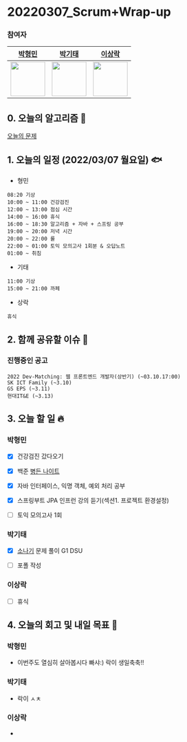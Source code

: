 # 20220307_Scrum+Wrap-up

### 참여자

| [박형민](https://github.com/npnppn)  | [박기태](https://github.com/idiot-kitto)   | [이상락](https://github.com/SangRakee)  |
| :------: | :------: | :------:
|<img src="https://github.com/npnppn.png" width="80"> | <img src="https://github.com/idiot-kitto.png" width="80">|<img src="https://github.com/SangRakee.png" width="80">

## 0. 오늘의 알고리즘 🎈
[오늘의 문제](
https://github.com/tony9402/baekjoon/blob/main/picked.md) 


## 1. 오늘의 일정 (2022/03/07 월요일) 🐟

- 형민
```
08:20 기상
10:00 ~ 11:00 건강검진
12:00 ~ 13:00 점심 시간
14:00 ~ 16:00 휴식
16:00 ~ 18:30 알고리즘 + 자바 + 스프링 공부
19:00 ~ 20:00 저녁 시간
20:00 ~ 22:00 롤
22:00 ~ 01:00 토익 모의고사 1회분 & 오답노트
01:00 ~ 취침
```

- 기태
```
11:00 기상
15:00 ~ 21:00 까페
```

- 상락
```
휴식
```

## 2. 함께 공유할 이슈 💌



### 진행중인 공고
```
2022 Dev-Matching: 웹 프론트엔드 개발자(상반기) (~03.10.17:00)
SK ICT Family (~3.10)
GS EPS (~3.11)
현대IT&E (~3.13)
```



## 3. 오늘 할 일 🔥



### 박형민
- [x] 건강검진 갔다오기
- [x] 백준 [병든 나이트](https://www.acmicpc.net/problem/1783)
- [x] 자바 인터페이스, 익명 객체, 예외 처리 공부
- [x] 스프링부트 JPA 인프런 강의 듣기(섹션1. 프로젝트 환경설정)
- [ ] 토익 모의고사 1회




### 박기태
- [x] [소나기](https://www.acmicpc.net/problem/22956) 문제 풀이 G1 DSU
- [ ] 포폴 작성


### 이상락
- [ ] 휴식




## 4. 오늘의 회고 및 내일 목표 🎈



### 박형민

- 이번주도 열심히 살아봅시다 빠샤:) 락이 생일축축!!


### 박기태

- 락이 ㅅㅊ


### 이상락

- 
